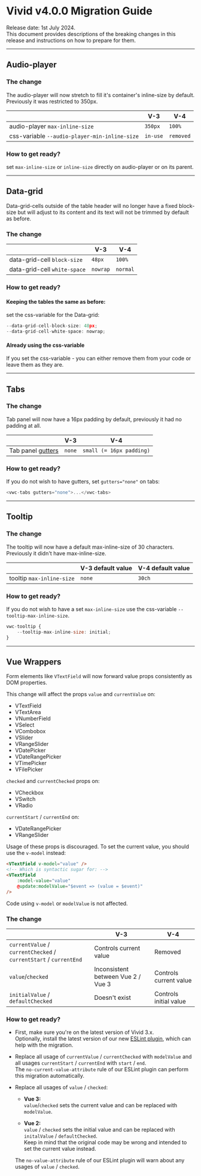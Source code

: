# Vivid v4.0.0 Migration Guide

Release date: 1st July 2024.  
This document provides descriptions of the breaking changes in this release and instructions on how to prepare for them.

---

## Audio-player

### The change

The audio-player will now stretch to fill it's container's inline-size by default. Previously it was restricted to 350px.

|                                               | V-3      | V-4       |
| --------------------------------------------- | -------- | --------- |
| audio-player `max-inline-size`                | `350px`  | `100%`    |
| css-variable `--audio-player-min-inline-size` | `in-use` | `removed` |

### How to get ready?

set `max-inline-size` or `inline-size` directly on audio-player or on its parent.

---

## Data-grid

Data-grid-cells outside of the table header will no longer have a fixed block-size but will adjust to its content and its text will not be trimmed by default as before.

### The change

|                              | V-3      | V-4      |
| ---------------------------- | -------- | -------- |
| data-grid-cell `block-size`  | `48px`   | `100%`   |
| data-grid-cell `white-space` | `nowrap` | `normal` |

### How to get ready?

#### Keeping the tables the same as before:

set the css-variable for the Data-grid:

```js
--data-grid-cell-block-size: 48px;
--data-grid-cell-white-space: nowrap;
```

#### Already using the css-variable

If you set the css-variable - you can either remove them from your code or leave them as they are.

---

## Tabs

### The change

Tab panel will now have a 16px padding by default, previously it had no padding at all.

|                                                | V-3    | V-4                      |
| ---------------------------------------------- | ------ | ------------------------ |
| Tab panel [gutters](/components/tabs/#gutters) | `none` | `small (= 16px padding)` |

### How to get ready?

If you do not wish to have gutters, set `gutters="none"` on tabs:

```js
<vwc-tabs gutters="none">...</vwc-tabs>
```

---

## Tooltip

### The change

The tooltip will now have a default max-inline-size of 30 characters. Previously it didn't have max-inline-size.

|                           | V-3 default value | V-4 default value |
| ------------------------- | ----------------- | ----------------- |
| tooltip `max-inline-size` | `none`            | `30ch`            |

### How to get ready?

If you do not wish to have a set `max-inline-size` use the css-variable `--tooltip-max-inline-size`.

```js
vwc-tooltip {
	--tooltip-max-inline-size: initial;
}
```

---

## Vue Wrappers

Form elements like `VTextField` will now forward value props consistently as DOM properties.

This change will affect the props `value` and `currentValue` on:

- VTextField
- VTextArea
- VNumberField
- VSelect
- VCombobox
- VSlider
- VRangeSlider
- VDatePicker
- VDateRangePicker
- VTimePicker
- VFilePicker

`checked` and `currentChecked` props on:

- VCheckbox
- VSwitch
- VRadio

`currentStart` / `currentEnd` on:

- VDateRangePicker
- VRangeSlider

Usage of these props is discouraged. To set the current value, you should use the `v-model` instead:

```html
<VTextField v-model="value" />
<!-- Which is syntactic sugar for: -->
<VTextField
	:model-value="value"
	@update:modelValue="$event => (value = $event)"
/>
```

Code using `v-model` or `modelValue` is not affected.

### The change

|                                                                   | V-3                                | V-4                    |
| ----------------------------------------------------------------- | ---------------------------------- | ---------------------- |
| `currentValue` / `currentChecked` / `currentStart` / `currentEnd` | Controls current value             | Removed                |
| `value`/`checked`                                                 | Inconsistent between Vue 2 / Vue 3 | Controls current value |
| `initialValue` / `defaultChecked`                                 | Doesn't exist                      | Controls initial value |

### How to get ready?

- First, make sure you're on the latest version of Vivid 3.x.  
  Optionally, install the latest version of our new [ESLint plugin](/eslint-plugin), which can help with the migration.

- Replace all usage of `currentValue` / `currentChecked` with `modelValue` and all usages `currentStart` / `currentEnd` with `start` / `end`.  
  The `no-current-value-attribute` rule of our ESLint plugin can perform this migration automatically.

- Replace all usages of `value` / `checked`:

  - **Vue 3:**  
    `value`/`checked` sets the current value and can be replaced with `modelValue`.

  - **Vue 2:**  
    `value` / `checked` sets the initial value and can be replaced with `initalValue` / `defaultChecked`.  
    Keep in mind that the original code may be wrong and intended to set the current value instead.

  The `no-value-attribute` rule of our ESLint plugin will warn about any usages of `value` / `checked`.
